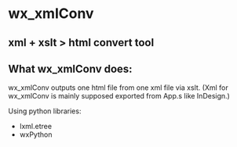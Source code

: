 # wx_xmlConv
## xml + xslt > html convert tool

## What wx_xmlConv does:
wx_xmlConv outputs one html file from one xml file via xslt.
(Xml for wx_xmlConv is mainly supposed exported from App.s like InDesign.) 

Using python libraries: 
- lxml.etree
- wxPython

